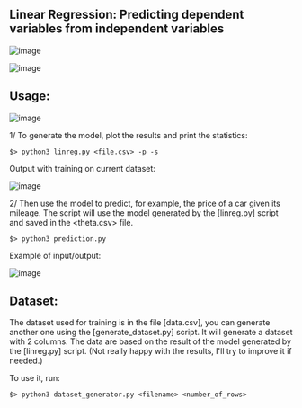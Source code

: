 ## Linear Regression: Predicting dependent variables from independent variables


![image](https://user-images.githubusercontent.com/91064070/213888620-6b488e8f-0164-4655-a442-af6fe28b1bb3.png)

![image](https://user-images.githubusercontent.com/91064070/213887705-0a1ac769-e042-4d45-a0c6-717af65efeea.png)


## Usage:

![image](https://user-images.githubusercontent.com/91064070/217234438-dbcb4473-bef4-44d6-8efb-eee9a3378c30.png)

1/ To generate the model, plot the results and print the statistics:
```shell
$> python3 linreg.py <file.csv> -p -s
```
Output with training on current dataset:

![image](https://user-images.githubusercontent.com/91064070/217247136-43ce9040-853b-4f0d-823b-f47a69a192a5.png)

2/ Then use the model to predict, for example, the price of a car given its mileage. The script will use the model generated by the [linreg.py] script and saved in the <theta.csv> file.
```shell
$> python3 prediction.py
```

Example of input/output:

![image](https://user-images.githubusercontent.com/91064070/217232883-c284289b-4775-43b1-8178-f34aa1ba1389.png)


## Dataset:

The dataset used for training is in the file [data.csv], you can generate another one using the [generate_dataset.py] script. It will generate a dataset with 2 columns. The data are based on the result of the model generated by the [linreg.py] script. (Not really happy with the results, I'll try to improve it if needed.)

To use it, run:
```shell
$> python3 dataset_generator.py <filename> <number_of_rows>
```
